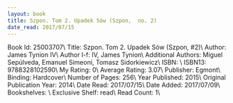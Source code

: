 ```yaml
---
layout: book
title: Szpon. Tom 2. Upadek Sów (Szpon,  no. 2)
date_read: 2017/07/15
---
```


Book Id: 25003707\ 
Title: Szpon. Tom 2. Upadek Sów (Szpon, #2)\ 
Author: James Tynion IV\ 
Author l-f: IV, James Tynion\ 
Additional Authors: Miguel Sepúlveda, Emanuel Simeoni, Tomasz Sidorkiewicz\ 
ISBN: \ 
ISBN13: 9788328102590\ 
My Rating: 0\ 
Average Rating: 3.07\ 
Publisher: Egmont\ 
Binding: Hardcover\ 
Number of Pages: 256\ 
Year Published: 2015\ 
Original Publication Year: 2014\ 
Date Read: 2017/07/15\ 
Date Added: 2017/07/09\ 
Bookshelves: \ 
Exclusive Shelf: read\ 
Read Count: 1\ 

